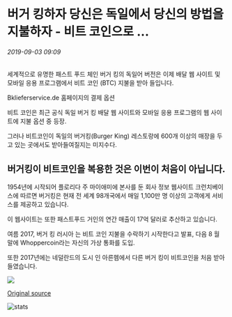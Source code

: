# 버거 킹하자 당신은 독일에서 당신의 방법을 지불하자 - 비트 코인으로 ...

###### 2019-09-03 09:09

세계적으로 유명한 패스트 푸드 체인 버거 킹의 독일어 버전은 이제 배달 웹 사이트 및 모바일 응용 프로그램에서 비트 코인 (BTC) 지불을 받아 들입니다.

Bklieferservice.de 홈페이지의 결제 옵션

비트 코인은 최근 공식 독일 버거 킹 배달 웹 사이트와 모바일 응용 프로그램의 웹 사이트에 지불 옵션 중 등장.

그러나 비트코인이 독일의 버거킹(Burger King) 레스토랑에 600개 이상의 매장을 두고 있는 곳에서도 받아들여질지는 미지수다.

## 버거킹이 비트코인을 복용한 것은 이번이 처음이 아닙니다.

1954년에 시작되어 플로리다 주 마이애미에 본사를 둔 회사 정보 웹사이트 크런치베이스에 따르면 버거킹은 현재 전 세계 98개국에서 매일 1,100만 명 이상의 고객에게 서비스를 제공하고 있습니다.

이 웹사이트는 또한 패스트푸드 거인의 연간 매출이 17억 달러로 추산하고 있습니다.

여름 2017, 버거 킹 러시아 는 비트 코인 지불을 수락하기 시작한다고 발표, 다음 8 월 말에 Whoppercoin라는 자신의 가상 통화를 도입.

또한 2017년에는 네덜란드의 도시 인 아른헴에서 다른 버거 킹이 비트코인을 처음 받아들였습니다.

![](https://s3.cointelegraph.com/storage/uploads/view/4284449d72f8c1b96f603631e42d5826.jpg)

[Original source](https://cointelegraph.com/news/burger-king-lets-you-pay-your-way-in-germany-with-bitcoin)

![stats](https://c.statcounter.com/11760860/0/a89fa40b/1/ "stats")